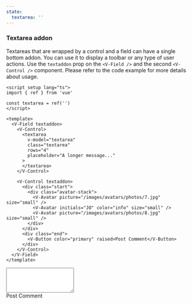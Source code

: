 ```yaml
---
state:
  textarea: ''
---
```


### Textarea addon

Textareas that are wrapped by a control and a field can have a single
bottom addon. You can use it to display a toolbar or any type of user actions.
Use the `textaddon` prop on the `<V-Field />` and the second `<V-Control />`
component. Please refer to the code example for more details about usage.

<!--code-->

```vue
<script setup lang="ts">
import { ref } from 'vue'

const textarea = ref('')
</script>

<template>
  <V-Field textaddon>
    <V-Control>
      <textarea
        v-model="textarea"
        class="textarea"
        rows="4"
        placeholder="A longer message..."
      >
      </textarea>
    </V-Control>

    <V-Control textaddon>
      <div class="start">
        <div class="avatar-stack">
          <V-Avatar picture="/images/avatars/photos/7.jpg" size="small" />
          <V-Avatar initials="JO" color="info" size="small" />
          <V-Avatar picture="/images/avatars/photos/8.jpg" size="small" />
        </div>
      </div>
      <div class="end">
        <V-Button color="primary" raised>Post Comment</V-Button>
      </div>
    </V-Control>
  </V-Field>
</template>
```

<!--/code-->

<!--example-->

<V-Field textaddon>
  <V-Control>
    <textarea
      v-model="frontmatter.state.textarea"
      class="textarea"
      rows="4"
      placeholder="A longer message..."
    >
    </textarea>
  </V-Control>
  <V-Control textaddon>
    <div class="start">
      <div class="avatar-stack">
        <V-Avatar picture="/images/avatars/photos/7.jpg" size="small" />
        <V-Avatar initials="JO" color="info" size="small" />
        <V-Avatar picture="/images/avatars/photos/8.jpg" size="small" />
      </div>
    </div>
    <div class="end">
      <V-Button color="primary" raised>Post Comment</V-Button>
    </div>
  </V-Control>
</V-Field>

<!--/example-->
